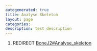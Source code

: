 ```yaml
---
autogenerated: true
title: Analyse Skeleton
layout: page
categories: 
description: test description
---
```


1.  REDIRECT [BoneJ2\#Analyse\_skeleton](BoneJ2#Analyse_skeleton)

